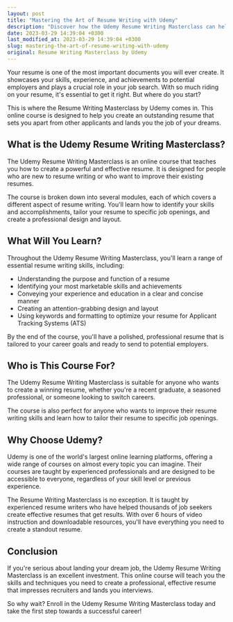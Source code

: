 ```yaml
---
layout: post
title: "Mastering the Art of Resume Writing with Udemy"
description: "Discover how the Udemy Resume Writing Masterclass can help you create a professional, effective resume that impresses recruiters and lands you interviews."
date: 2023-03-29 14:39:04 +0300
last_modified_at: 2023-03-29 14:39:04 +0300
slug: mastering-the-art-of-resume-writing-with-udemy
original: Resume Writing Masterclass by Udemy
---
```


Your resume is one of the most important documents you will ever create. It showcases your skills, experience, and achievements to potential employers and plays a crucial role in your job search. With so much riding on your resume, it's essential to get it right. But where do you start?

This is where the Resume Writing Masterclass by Udemy comes in. This online course is designed to help you create an outstanding resume that sets you apart from other applicants and lands you the job of your dreams.

## What is the Udemy Resume Writing Masterclass?

The Udemy Resume Writing Masterclass is an online course that teaches you how to create a powerful and effective resume. It is designed for people who are new to resume writing or who want to improve their existing resumes.

The course is broken down into several modules, each of which covers a different aspect of resume writing. You'll learn how to identify your skills and accomplishments, tailor your resume to specific job openings, and create a professional design and layout.

## What Will You Learn?

Throughout the Udemy Resume Writing Masterclass, you'll learn a range of essential resume writing skills, including:

- Understanding the purpose and function of a resume
- Identifying your most marketable skills and achievements
- Conveying your experience and education in a clear and concise manner
- Creating an attention-grabbing design and layout
- Using keywords and formatting to optimize your resume for Applicant Tracking Systems (ATS)

By the end of the course, you'll have a polished, professional resume that is tailored to your career goals and ready to send to potential employers.

## Who is This Course For?

The Udemy Resume Writing Masterclass is suitable for anyone who wants to create a winning resume, whether you're a recent graduate, a seasoned professional, or someone looking to switch careers.

The course is also perfect for anyone who wants to improve their resume writing skills and learn how to tailor their resume to specific job openings.

## Why Choose Udemy?

Udemy is one of the world's largest online learning platforms, offering a wide range of courses on almost every topic you can imagine. Their courses are taught by experienced professionals and are designed to be accessible to everyone, regardless of your skill level or previous experience.

The Resume Writing Masterclass is no exception. It is taught by experienced resume writers who have helped thousands of job seekers create effective resumes that get results. With over 6 hours of video instruction and downloadable resources, you'll have everything you need to create a standout resume.

## Conclusion

If you're serious about landing your dream job, the Udemy Resume Writing Masterclass is an excellent investment. This online course will teach you the skills and techniques you need to create a professional, effective resume that impresses recruiters and lands you interviews.

So why wait? Enroll in the Udemy Resume Writing Masterclass today and take the first step towards a successful career!